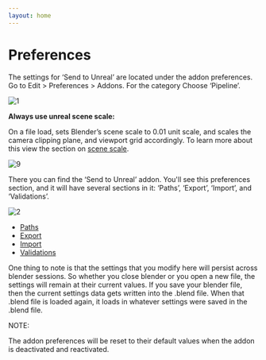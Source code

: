 ```yaml
---
layout: home
---
```


# Preferences

The settings for ‘Send to Unreal’ are located under the addon preferences. Go to Edit > Preferences > Addons. For the category Choose ‘Pipeline’.

![1](https://blender-tools-documentation.s3.amazonaws.com/send-to-unreal/images/preferences/1.png)

**Always use unreal scene scale:**

On a file load, sets Blender’s scene scale to 0.01 unit scale, and scales the camera clipping plane, and viewport grid accordingly. To learn more about this view the section on [scene scale](./Send-to-Unreal-Scene-Scale).

![9](https://blender-tools-documentation.s3.amazonaws.com/send-to-unreal/images/scene_scale/9.png)

There you can find the ‘Send to Unreal’ addon. You'll see this preferences section, and it will have several sections in it: ‘Paths’, ‘Export’, ‘Import’, and ‘Validations’.

![2](https://blender-tools-documentation.s3.amazonaws.com/send-to-unreal/images/preferences/2.png)

* [Paths](./Send-to-Unreal-Paths)
* [Export](./Send-to-Unreal-Export)
* [Import](./Send-to-Unreal-Import)
* [Validations](./Send-to-Unreal-Validations)

One thing to note is that the settings that you modify here will persist across blender sessions. So whether you close blender or you open a new file, the settings will remain at their current values. If you save your blender file, then the current settings data gets written into the .blend file. When that .blend file is loaded again, it loads in whatever settings were saved in the .blend file.

NOTE:

The addon preferences will be reset to their default values when the addon is deactivated and reactivated.